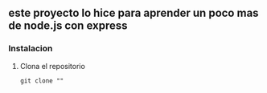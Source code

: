 ## este proyecto lo hice para aprender un poco mas de node.js con express 

### Instalacion
1. Clona el repositorio
   ```
   git clone ""
   ```


